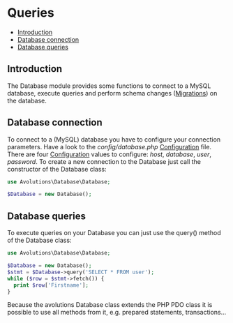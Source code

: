 # Queries

* [Introduction](#introduction)
* [Database connection](#database-connection)
* [Database queries](#database-queries)

## Introduction

The Database module provides some functions to connect to a MySQL database, execute queries and perform schema changes ([Migrations](migration.md)) on the database.

## Database connection

To connect to a (MySQL) database you have to configure your connection parameters.
Have a look to the *config/database.php* [Configuration](config.md) file.
There are four [Configuration](config.md) values to configure: *host*, *database*, *user*, *password*.
To create a new connection to the Database just call the constructor of the Database class:
```php
use Avolutions\Database\Database;

$Database = new Database();
```

## Database queries

To execute queries on your Database you can just use the query() method of the Database class:
```php
use Avolutions\Database\Database;

$Database = new Database();
$stmt = $Database->query('SELECT * FROM user');
while ($row = $stmt->fetch()) {
  print $row['Firstname'];
}
```
Because the avolutions Database class extends the PHP PDO class it is possible to use all methods from it, e.g. prepared statements, transactions...
